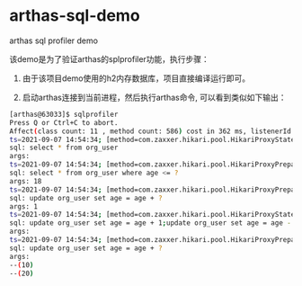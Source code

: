 # arthas-sql-demo
arthas sql profiler demo

该demo是为了验证arthas的splprofiler功能，执行步骤：

1. 由于该项目demo使用的h2内存数据库，项目直接编译运行即可。

2. 启动arthas连接到当前进程，然后执行arthas命令, 可以看到类似如下输出：
```bash
[arthas@63033]$ sqlprofiler
Press Q or Ctrl+C to abort.
Affect(class count: 11 , method count: 586) cost in 362 ms, listenerId: 1
ts=2021-09-07 14:54:34; [method=com.zaxxer.hikari.pool.HikariProxyStatement.executeQuery] [cost=1.777583ms]
sql: select * from org_user
args: 
ts=2021-09-07 14:54:34; [method=com.zaxxer.hikari.pool.HikariProxyPreparedStatement.executeQuery] [cost=1.08075ms]
sql: select * from org_user where age <= ?
args: 18
ts=2021-09-07 14:54:34; [method=com.zaxxer.hikari.pool.HikariProxyPreparedStatement.executeUpdate] [cost=1.149708ms]
sql: update org_user set age = age + ?
args: 1
ts=2021-09-07 14:54:34; [method=com.zaxxer.hikari.pool.HikariProxyStatement.executeBatch] [cost=2.386958ms]
sql: update org_user set age = age + 1;update org_user set age = age - 1
args: 
ts=2021-09-07 14:54:34; [method=com.zaxxer.hikari.pool.HikariProxyPreparedStatement.executeBatch] [cost=1.894625ms]
sql: update org_user set age = age + ?
args: 
--(10)
--(20)

```
